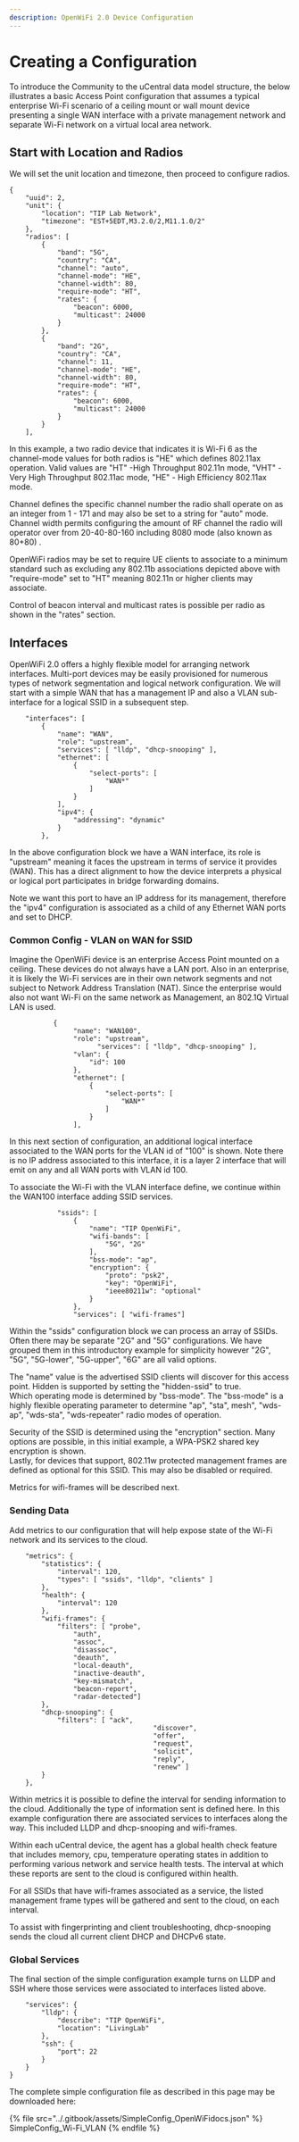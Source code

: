 ```yaml
---
description: OpenWiFi 2.0 Device Configuration
---
```


# Creating a Configuration

To introduce the Community to the uCentral data model structure, the below illustrates a basic Access Point configuration that assumes a typical enterprise Wi-Fi scenario of a ceiling mount or wall mount device presenting a single WAN interface with a private management network and separate Wi-Fi network on a virtual local area network.

## Start with Location and Radios

We will set the unit location and timezone, then proceed to configure radios.

```
{
    "uuid": 2,
    "unit": {
        "location": "TIP Lab Network",
        "timezone": "EST+5EDT,M3.2.0/2,M11.1.0/2"
    },
    "radios": [
        {
            "band": "5G",
            "country": "CA",
            "channel": "auto",
            "channel-mode": "HE",
            "channel-width": 80,
            "require-mode": "HT",
            "rates": {
                "beacon": 6000,
                "multicast": 24000
            }
        },
        {
            "band": "2G",
            "country": "CA",
            "channel": 11,
            "channel-mode": "HE",
            "channel-width": 80,
            "require-mode": "HT",
            "rates": {
                "beacon": 6000,
                "multicast": 24000
            }
        }
    ],
```

In this example, a two radio device that indicates it is Wi-Fi 6 as the channel-mode values for both radios is "HE" which defines 802.11ax operation. Valid values are "HT" -High Throughput 802.11n mode, "VHT" - Very High Throughput 802.11ac mode, "HE" - High Efficiency 802.11ax mode.

Channel defines the specific channel number the radio shall operate on as an integer from 1 - 171 and may also be set to a string for "auto" mode. Channel width permits configuring the amount of RF channel the radio will operator over from 20-40-80-160 including 8080 mode (also known as 80+80) .

OpenWiFi radios may be set to require UE clients to associate to a minimum standard such as excluding any 802.11b associations depicted above with "require-mode" set to "HT" meaning 802.11n or higher clients may associate.

Control of beacon interval and multicast rates is possible per radio as shown in the "rates" section.

## Interfaces

OpenWiFi 2.0 offers a highly flexible model for arranging network interfaces. Multi-port devices may be easily provisioned for numerous types of network segmentation and logical network configuration. We will start with a simple WAN that has a management IP and also a VLAN sub-interface for a logical SSID in a subsequent step.

```
    "interfaces": [
        {
            "name": "WAN",
            "role": "upstream",
            "services": [ "lldp", "dhcp-snooping" ],
            "ethernet": [
                {
                    "select-ports": [
                        "WAN*"
                    ]
                }
            ],
            "ipv4": {
                "addressing": "dynamic"
            }
        },
```

In the above configuration block we have a WAN interface, its role is "upstream" meaning it faces the upstream in terms of service it provides (WAN). This has a direct alignment to how the device interprets a physical or logical port participates in bridge forwarding domains.

Note we want this port to have an IP address for its management, therefore the "ipv4" configuration is associated as a child of any Ethernet WAN ports and set to DHCP.

### Common Config - VLAN on WAN for SSID

Imagine the OpenWiFi device is an enterprise Access Point mounted on a ceiling. These devices do not always have a LAN port. Also in an enterprise, it is likely the Wi-Fi services are in their own network segments and not subject to Network Address Translation (NAT). Since the enterprise would also not want Wi-Fi on the same network as Management, an 802.1Q Virtual LAN is used.

```
           {
                "name": "WAN100",
                "role": "upstream",
                      "services": [ "lldp", "dhcp-snooping" ],                
                "vlan": {
                    "id": 100
                },
                "ethernet": [
                    {
                        "select-ports": [
                            "WAN*"
                        ]
                    }
                ],
```

In this next section of configuration, an additional logical interface associated to the WAN ports for the VLAN id of "100" is shown. Note there is no IP address associated to this interface, it is a layer 2 interface that will emit on any and all WAN ports with VLAN id 100.

To associate the Wi-Fi with the VLAN interface define, we continue within the WAN100 interface adding SSID services.

```
            "ssids": [
                {
                    "name": "TIP OpenWiFi",
                    "wifi-bands": [
                        "5G", "2G"
                    ],
                    "bss-mode": "ap",
                    "encryption": {
                        "proto": "psk2",
                        "key": "OpenWiFi",
                        "ieee80211w": "optional"
                    }
                },
                "services": [ "wifi-frames"]
```

Within the "ssids" configuration block we can process an array of SSIDs. Often there may be separate "2G" and "5G" configurations. We have grouped them in this introductory example for simplicity however "2G", "5G", "5G-lower", "5G-upper", "6G" are all valid options.

The "name" value is the advertised SSID clients will discover for this access point. Hidden is supported by setting the "hidden-ssid" to true.\
Which operating mode is determined by "bss-mode". The "bss-mode" is a highly flexible operating parameter to determine "ap", "sta", mesh", "wds-ap", "wds-sta", "wds-repeater" radio modes of operation.

Security of the SSID is determined using the "encryption" section. Many options are possible, in this initial example, a WPA-PSK2 shared key encryption is shown.\
Lastly, for devices that support, 802.11w protected management frames are defined as optional for this SSID. This may also be disabled or required.

Metrics for wifi-frames will be described next.

### Sending Data

Add metrics to our configuration that will help expose state of the Wi-Fi network and its services to the cloud.

```
    "metrics": {
        "statistics": {
            "interval": 120,
            "types": [ "ssids", "lldp", "clients" ]
        },
        "health": {
            "interval": 120
        },
        "wifi-frames": {
            "filters": [ "probe",
                "auth",
                "assoc",
                "disassoc",
                "deauth",
                "local-deauth",
                "inactive-deauth",
                "key-mismatch",
                "beacon-report",
                "radar-detected"]
        },
        "dhcp-snooping": {
            "filters": [ "ack", 
                                    "discover", 
                                    "offer", 
                                    "request", 
                                    "solicit", 
                                    "reply", 
                                    "renew" ]
        }        
    },
```

Within metrics it is possible to define the interval for sending information to the cloud. Additionally the type of information sent is defined here. In this example configuration there are associated services to interfaces along the way. This included LLDP and dhcp-snooping and wifi-frames.

Within each uCentral device, the agent has a global health check feature that includes memory, cpu, temperature operating states in addition to performing various network and service health tests. The interval at which these reports are sent to the cloud is configured within health.

For all SSIDs that have wifi-frames associated as a service, the listed management frame types will be gathered and sent to the cloud, on each interval.

To assist with fingerprinting and client troubleshooting, dhcp-snooping sends the cloud all current client DHCP and DHCPv6 state.

### Global Services

The final section of the simple configuration example turns on LLDP and SSH where those services were associated to interfaces listed above.

```
    "services": {     
        "lldp": {
            "describe": "TIP OpenWiFi",
            "location": "LivingLab"
        },
        "ssh": {
            "port": 22
        }
    }
}
```

The complete simple configuration file as described in this page may be downloaded here:

{% file src="../.gitbook/assets/SimpleConfig_OpenWiFidocs.json" %}
SimpleConfig\_Wi-Fi\_VLAN
{% endfile %}

